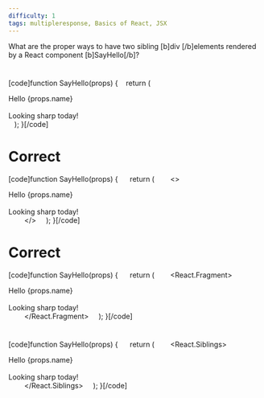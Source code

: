 ```yaml
---
difficulty: 1
tags: multipleresponse, Basics of React, JSX
---
```


What are the proper ways to have two sibling [b]div [/b]elements rendered by a React component [b]SayHello[/b]?

#

[code]function SayHello(props) {
   return (
         <div>Hello {props.name}</div>
         <div>Looking sharp today!</div>
   );
}[/code]

# Correct

[code]function SayHello(props) {
     return (
       <>
            <div>Hello {props.name}</div>
            <div>Looking sharp today!</div>
        </>
    );
}[/code]

# Correct

[code]function SayHello(props) {
     return (
       <React.Fragment>
            <div>Hello {props.name}</div>
            <div>Looking sharp today!</div>
        </React.Fragment>
    );
}[/code]

#

[code]function SayHello(props) {
     return (
       <React.Siblings>
            <div>Hello {props.name}</div>
            <div>Looking sharp today!</div>
        </React.Siblings>
    );
}[/code]

